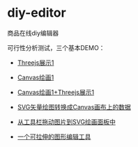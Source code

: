 diy-editor
==========

商品在线diy编辑器

可行性分析测试，三个基本DEMO：
* [Threejs展示1](http://gaubee.github.io/diy-editor/demo/show.html)
* [Canvas绘画1](http://gaubee.github.io/diy-editor/demo/draw.html)
* [Canvas绘画1+Threejs展示1](http://gaubee.github.io/diy-editor/demo/drawToShow.html)

* [SVG矢量绘图转换成Canvas画布上的数据](http://gaubee.github.io/diy-editor/demo/svgTocanas.html)
* [从工具栏拖动图片到SVG绘画面板中](http://gaubee.github.io/diy-editor/demo/svg-edit_form_toolbar.html)
* [一个可拉伸的图形编辑工具](http://gaubee.github.io/diy-editor/demo/svg-edit_with_controllerbar.html)
